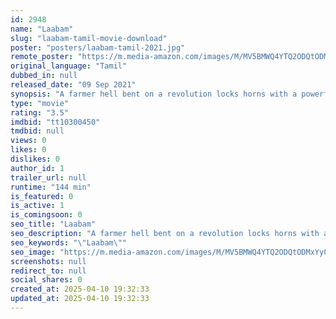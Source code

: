 ```yaml
---
id: 2948
name: "Laabam"
slug: "laabam-tamil-movie-download"
poster: "posters/laabam-tamil-2021.jpg"
remote_poster: "https://m.media-amazon.com/images/M/MV5BMWQ4YTQ2ODQtODMxYy00ZDg0LTlhN2ItNDIzN2EwMGExYTFlXkEyXkFqcGc@._V1_SX300.jpg"
original_language: "Tamil"
dubbed_in: null
released_date: "09 Sep 2021"
synopsis: "A farmer hell bent on a revolution locks horns with a powerful and greedy industrialist, who is responsible for the plight of farmers. Will he be able to grant his people the life they deserve?"
type: "movie"
rating: "3.5"
imdbid: "tt10300450"
tmdbid: null
views: 0
likes: 0
dislikes: 0
author_id: 1
trailer_url: null
runtime: "144 min"
is_featured: 0
is_active: 1
is_comingsoon: 0
seo_title: "Laabam"
seo_description: "A farmer hell bent on a revolution locks horns with a powerful and greedy industrialist, who is responsible for the plight of farmers. Will he be able to grant his people the life they deserve?"
seo_keywords: "\"Laabam\""
seo_image: "https://m.media-amazon.com/images/M/MV5BMWQ4YTQ2ODQtODMxYy00ZDg0LTlhN2ItNDIzN2EwMGExYTFlXkEyXkFqcGc@._V1_SX300.jpg"
screenshots: null
redirect_to: null
social_shares: 0
created_at: 2025-04-10 19:32:33
updated_at: 2025-04-10 19:32:33
---
```


